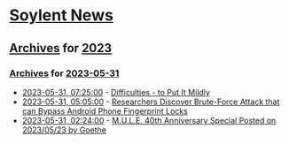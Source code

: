 # [Soylent News](../../../README.md)

## [Archives](../../index.md) for [2023](../index.md)

### [Archives](../../index.md) for [2023-05-31](index.md)

* [2023-05-31, 07:25:00](https://soylentnews.org/meta/article.pl?sid=23/05/31/0724216&from=rss) - [Difficulties - to Put It Mildly](https://soylentnews.org/meta/article.pl?sid=23/05/31/0724216&from=rss)
* [2023-05-31, 05:05:00](https://soylentnews.org/article.pl?sid=23/05/30/0438219&from=rss) - [Researchers Discover Brute-Force Attack that can Bypass Android Phone Fingerprint Locks](https://soylentnews.org/article.pl?sid=23/05/30/0438219&from=rss)
* [2023-05-31, 02:24:00](https://soylentnews.org/article.pl?sid=23/05/30/0432221&from=rss) - [M.U.L.E. 40th Anniversary Special Posted on 2023/05/23 by Goethe](https://soylentnews.org/article.pl?sid=23/05/30/0432221&from=rss)
